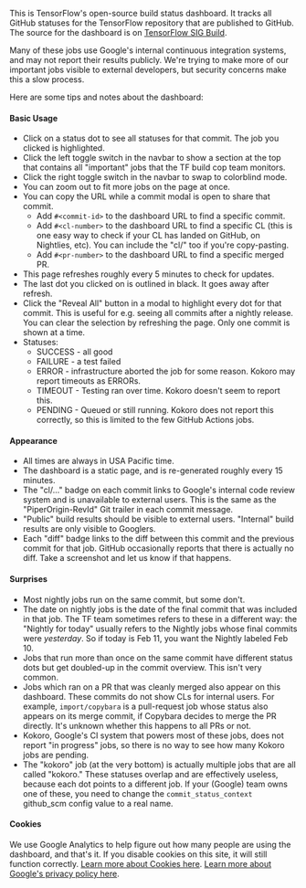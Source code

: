 This is TensorFlow's open-source build status dashboard. It tracks all
GitHub statuses for the TensorFlow repository that are published to GitHub.
The source for the dashboard is on [TensorFlow SIG Build](https://github.com/tensorflow/build/tree/master/tf_oss_dashboard).

Many of these jobs use Google's internal continuous integration systems, and may
not report their results publicly. We're trying to make more of our important
jobs visible to external developers, but security concerns make this a slow
process.

Here are some tips and notes about the dashboard:

#### Basic Usage

- Click on a status dot to see all statuses for that commit. The job you
  clicked is highlighted.
- Click the left toggle switch in the navbar to show a section at the top
  that contains all "important" jobs that the TF build cop team monitors.
- Click the right toggle switch in the navbar to swap to colorblind mode.
- You can zoom out to fit more jobs on the page at once.
- You can copy the URL while a commit modal is open to share that commit.
  - Add `#<commit-id>` to the dashboard URL to find a specific commit.
  - Add `#<cl-number>` to the dashboard URL to find a specific CL (this is one
    easy way to check if your CL has landed on GitHub, on Nightlies, etc). You
    can include the "cl/" too if you're copy-pasting.
  - Add `#<pr-number>` to the dashboard URL to find a specific merged PR.
- This page refreshes roughly every 5 minutes to check for updates.
- The last dot you clicked on is outlined in black. It goes away after refresh.
- Click the "Reveal All" button in a modal to highlight every dot for that
  commit. This is useful for e.g. seeing all commits after a nightly release.
  You can clear the selection by refreshing the page. Only one commit is shown
  at a time.
- Statuses:
  - SUCCESS - all good
  - FAILURE - a test failed
  - ERROR - infrastructure aborted the job for some reason. Kokoro may report
    timeouts as ERRORs.
  - TIMEOUT - Testing ran over time. Kokoro doesn't seem to report this.
  - PENDING - Queued or still running. Kokoro does not report this correctly,
    so this is limited to the few GitHub Actions jobs.

#### Appearance

- All times are always in USA Pacific time.
- The dashboard is a static page, and is re-generated roughly every 15 minutes.
- The "cl/..." badge on each commit links to Google's internal code review
  system and is unavailable to external users. This is the same as the
  "PiperOrigin-RevId" Git trailer in each commit message.
- "Public" build results should be visible to external users. "Internal" build
  results are only visible to Googlers.
- Each "diff" badge links to the diff between this commit and the previous
  commit for that job. GitHub occasionally reports that there is actually no
  diff. Take a screenshot and let us know if that happens.

#### Surprises

- Most nightly jobs run on the same commit, but some don't.
- The date on nightly jobs is the date of the final commit that was included in
  that job. The TF team sometimes refers to these in a different way: the
  "Nightly for today" usually refers to the Nightly jobs whose final commits
  were *yesterday*. So if today is Feb 11, you want the Nightly labeled Feb 10.
- Jobs that run more than once on the same commit have different status
  dots but get doubled-up in the commit overview. This isn't very common.
- Jobs which ran on a PR that was cleanly merged also appear on this dashboard.
  These commits do not show CLs for internal users. For example,
  `import/copybara` is a pull-request job whose status also appears on its
  merge commit, if Copybara decides to merge the PR directly. It's unknown
  whether this happens to all PRs or not.
- Kokoro, Google's CI system that powers most of these jobs, does not report
  "in progress" jobs, so there is no way to see how many Kokoro jobs are
  pending.
- The "kokoro" job (at the very bottom) is actually multiple jobs that are all
  called "kokoro." These statuses overlap and are effectively useless, because
  each dot points to a different job. If your (Google) team owns one of these,
  you need to change the `commit_status_context` github_scm config value to a
  real name.

#### Cookies

We use Google Analytics to help figure out how many people are using the
dashboard, and that's it. If you disable cookies on this site, it will still
function correctly. [Learn more about Cookies
here](https://policies.google.com/technologies/cookies). [Learn more about
Google's privacy policy here](https://policies.google.com/privacy?hl=en-US).
